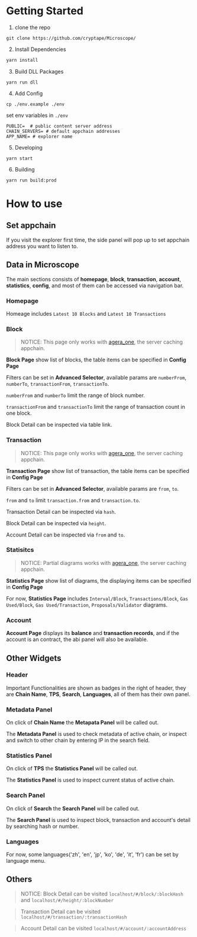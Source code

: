 # Getting Started

1.  clone the repo

```shell
git clone https://github.com/cryptape/Microscope/
```

2.  Install Dependencies

```bash
yarn install
```

3.  Build DLL Packages

```shell
yarn run dll
```

4.  Add Config

```shell
cp ./env.example ./env
```

set env variables in `./env`

```
PUBLIC=  # public content server address
CHAIN_SERVERS= # default appchain addresses
APP_NAME= # explorer name
```

5.  Developing

```shell
yarn start
```

6.  Building

```shell
yarn run build:prod
```

# How to use

## Set appchain

If you visit the explorer first time, the side panel will pop up to set appchain address you want to listen to.

## Data in Microscope

The main sections consists of **homepage**, **block**, **transaction**, **account**, **statistics**, **config**, and most of them can be accessed via navigation bar.

### Homepage

Homeage includes `Latest 10 Blocks` and `Latest 10 Transactions`

### Block

> NOTICE: This page only works with [agera_one](https://github.com/Keith-CY/agera_one), the server caching appchain.

**Block Page** show list of blocks, the table items can be specified in **Config Page**

Filters can be set in **Advanced Selector**, available params are `numberFrom`, `numberTo`, `transactionFrom`, `transactionTo`.

`numberFrom` and `numberTo` limit the range of block number.

`transactionFrom` and `transactionTo` limit the range of transaction count in one block.

Block Detail can be inspected via table link.

### Transaction

> NOTICE: This page only works with [agera_one](https://github.com/Keith-CY/agera_one), the server caching appchain.

**Transaction Page** show list of transaction, the table items can be specified in **Config Page**

Filters can be set in **Advanced Selector**, available params are `from`, `to`.

`from` and `to` limit `transaction.from` and `transaction.to`.

Transaction Detail can be inspected via `hash`.

Block Detail can be inspected via `height`.

Account Detail can be inspected via `from` and `to`.

### Statisitcs

> NOTICE: Partial diagrams works with [agera_one](https://github.com/Keith-CY/agera_one), the server caching appchain.

**Statistics Page** show list of diagrams, the displaying items can be specified in **Config Page**

For now, **Statistics Page** includes `Interval/Block`, `Transactions/Block`, `Gas Used/Block`, `Gas Used/Transaction`, `Proposals/Validator` diagrams.

### Account

**Account Page** displays its **balance** and **transaction records**, and if the account is an contract, the abi panel will also be available.

## Other Widgets

### Header

Important Functionalities are shown as badges in the right of header, they are **Chain Name**, **TPS**, **Search**, **Languages**, all of them has their own panel.

### Metadata Panel

On click of **Chain Name** the **Metapata Panel** will be called out.

The **Metadata Panel** is used to check metadata of active chain, or inspect and switch to other chain by entering IP in the search field.

### Statistics Panel

On click of **TPS** the **Statistics Panel** will be called out.

The **Statistics Panel** is used to inspect current status of active chain.

### Search Panel

On click of **Search** the **Search Panel** will be called out.

The **Search Panel** is used to inspect block, transaction and account's detail by searching hash or number.

### Languages

For now, some languages('zh', 'en', 'jp', 'ko', 'de', 'it', 'fr') can be set by language menu.

## Others

> NOTICE: Block Detail can be visited `localhost/#/block/:blockHash` and `localhost/#/height/:blockNumber`

> Transaction Detail can be visited `localhost/#/transaction/:transactionHash`

> Account Detail can be visited `localhost/#/account/:accountAddress`
